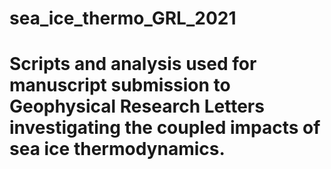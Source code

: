 # sea_ice_thermo_GRL_2021

# Scripts and analysis used for manuscript submission to Geophysical Research Letters investigating the coupled impacts of sea ice thermodynamics.
